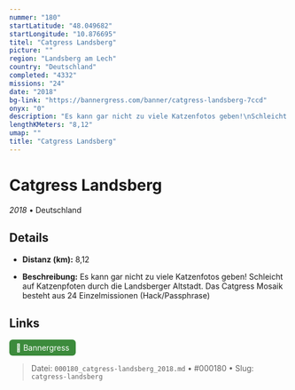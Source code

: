 ```yaml
---
nummer: "180"
startLatitude: "48.049682"
startLongitude: "10.876695"
titel: "Catgress Landsberg"
picture: ""
region: "Landsberg am Lech"
country: "Deutschland"
completed: "4332"
missions: "24"
date: "2018"
bg-link: "https://bannergress.com/banner/catgress-landsberg-7ccd"
onyx: "0"
description: "Es kann gar nicht zu viele Katzenfotos geben!\nSchleicht auf Katzenpfoten durch die Landsberger Altstadt. \nDas Catgress Mosaik besteht aus 24 Einzelmissionen (Hack/Passphrase)"
lengthKMeters: "8,12"
umap: ""
title: "Catgress Landsberg"
---
```

# Catgress Landsberg

*2018* • Deutschland



## Details
- **Distanz (km):** 8,12



- **Beschreibung:** Es kann gar nicht zu viele Katzenfotos geben!
Schleicht auf Katzenpfoten durch die Landsberger Altstadt. 
Das Catgress Mosaik besteht aus 24 Einzelmissionen (Hack/Passphrase)


## Links
<div style="margin-top: 0.5em;">
<a href="https://bannergress.com/banner/catgress-landsberg-7ccd" target="_blank" style="display:inline-block;margin-right:8px;padding:6px 12px;background-color:#3c8b3c;color:white;text-decoration:none;border-radius:6px;">🔗 Bannergress</a>

</div>


> Datei: `000180_catgress-landsberg_2018.md` • #000180 • Slug: `catgress-landsberg`

